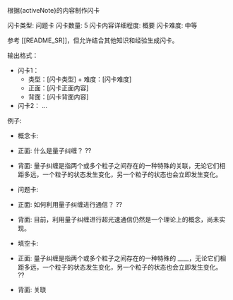 根据{activeNote}的内容制作闪卡

闪卡类型: 问题卡
闪卡数量: 5
闪卡内容详细程度: 概要
闪卡难度: 中等

参考 [[README_SR]]，但允许结合其他知识和经验生成闪卡。

输出格式：
- 闪卡1：
  - 类型：[闪卡类型] + 难度：[闪卡难度]
  - 正面：[闪卡正面内容]
  - 背面：[闪卡背面内容]
- 闪卡2：
  ...

例子:
- 概念卡:
- 正面: 什么是量子纠缠？
	??
- 背面: 量子纠缠是指两个或多个粒子之间存在的一种特殊的关联，无论它们相距多远，一个粒子的状态发生变化，另一个粒子的状态也会立即发生变化。

- 问题卡:
- 正面: 如何利用量子纠缠进行通信？
	??
- 背面: 目前，利用量子纠缠进行超光速通信仍然是一个理论上的概念，尚未实现。
- 填空卡:
- 正面: 量子纠缠是指两个或多个粒子之间存在的一种特殊的 ____，无论它们相距多远，一个粒子的状态发生变化，另一个粒子的状态也会立即发生变化。
	??
- 背面: 关联